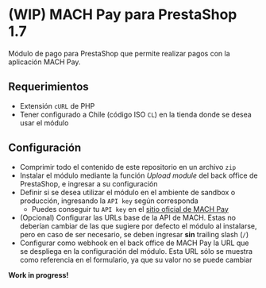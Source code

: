# (WIP) MACH Pay para PrestaShop 1.7

Módulo de pago para PrestaShop que permite realizar pagos con la aplicación MACH Pay.

## Requerimientos

* Extensión `cURL` de PHP
* Tener configurado a Chile (código ISO `CL`) en la tienda donde se desea usar el módulo

## Configuración

* Comprimir todo el contenido de este repositorio en un archivo `zip`
* Instalar el módulo mediante la función *Upload module* del back office de PrestaShop, e ingresar a su configuración
* Definir si se desea utilizar el módulo en el ambiente de sandbox o producción, ingresando la `API key` según corresponda
  * Puedes conseguir tu `API key` en el [sitio oficial de MACH Pay](https://pay.somosmach.com/)
* (Opcional) Configurar las URLs base de la API de MACH. Estas no deberían cambiar de las que sugiere por defecto el módulo al instalarse, pero en caso de ser necesario, se deben ingresar **sin** trailing slash (`/`)
* Configurar como webhook en el back office de MACH Pay la URL que se despliega en la configuración del módulo. Esta URL sólo se muestra como referencia en el formulario, ya que su valor no se puede cambiar 

**Work in progress!**